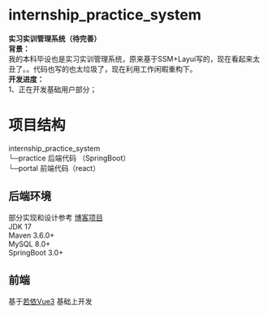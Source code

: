 # internship_practice_system
**实习实训管理系统（待完善）**   
    **背景：**    
         我的本科毕设也是实习实训管理系统，原来基于SSM+Layui写的，现在看起来太丑了。。代码也写的也太垃圾了，现在利用工作闲暇重构下。  
    **开发进度：**  
      1、正在开发基础用户部分；  

# 项目结构
internship_practice_system  
  └─practice 后端代码 （SpringBoot）      
  └─portal 前端代码（react）      
  
 
## 后端环境     
部分实现和设计参考  [博客项目](https://github.com/X1192176811/blog.git)     
JDK 17  
Maven 3.6.0+  
MySQL 8.0+  
SpringBoot 3.0+  

## 前端

基于[若依Vue3](https://github.com/yangzongzhuan/RuoYi-Vue3) 基础上开发
